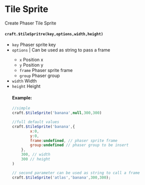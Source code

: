 # Tile Sprite

Create Phaser Tile Sprite

#### `craft.$tileSpritre(key,options,width,height)`


- `key` Phaser sprite key
- `options` <Object> | <String> Can be used as string to pass a frame
  - `x` <Number> Position x
  - `y` <Number> Position y
  - `frame` <Number> Phaser sprite frame
  - `group` <Number> Phaser group
- `width` Width
- `height` Height

<!-- protosTpl -->

#### Example:

```javascript
//simple
craft.$tileSprite('banana',null,300,300)

//full default values
craft.$tileSprite('banana',{
		x:0,
		y:0,
		frame:undefined, // phaser sprite frame
		group:undefined // phaser group to be insert
	},
	300, // width
	300 // height
)

// second parameter can be used as string to call a frame
craft.$tileSprite('atlas','banana',300,300);
```
